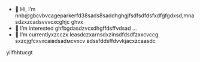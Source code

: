 - 👋 Hi, I’m nnb@gbcvbvcageparkerfd38sads8saddhghgjfsdfsdfdsfxdfgfgdxsd,mnasdzxzcadsvvvcxcghjc ghvx
- 👀 I’m interested ghfbgdasdzvcxdhgffdsffvdsad ...
- 🌱 I’m currentlyxzcczx leasdczxarnsdxzinsdfdsdfzxxcvccg sxzcjgfcxvxcаівdsadмсvxcv
вdssfddsffdvvkjacxzcaasdc
<!---zxcxzcпмbcvbcvbcvxv
gagep,/rker388/gaczxcx `README.md` (cxzthis file) appears on your GitHub prafgofile.
You can click the Preview link to take a look at your changes.іваdfsfds
--->
yilfhhtucgt
